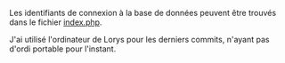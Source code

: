 Les identifiants de connexion à la base de données peuvent être trouvés dans le fichier [index.php](index.php).

J'ai utilisé l'ordinateur de Lorys pour les derniers commits, n'ayant pas d'ordi portable pour l'instant.
